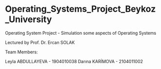 # Operating_Systems_Project_Beykoz_University

Operating System Project - Simulation some aspects of Operating Systems

Lectured by Prof. Dr. Ercan SOLAK

Team Members:

Leyla ABDULLAYEVA - 1904010038
Darına KARİMOVA - 2104011002
